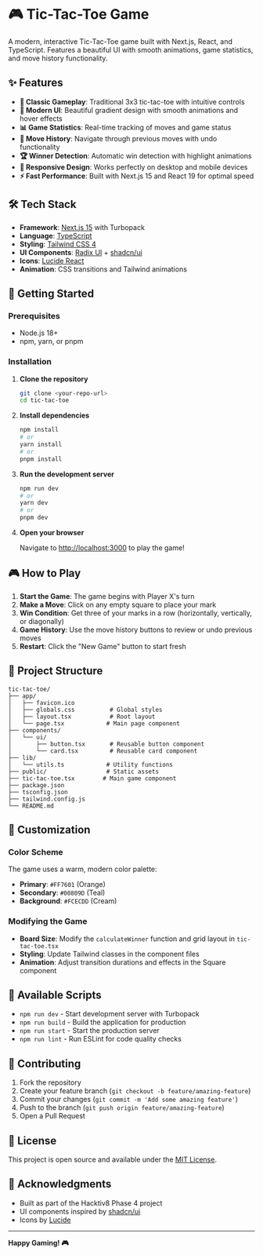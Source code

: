 # 🎮 Tic-Tac-Toe Game

A modern, interactive Tic-Tac-Toe game built with Next.js, React, and TypeScript. Features a beautiful UI with smooth animations, game statistics, and move history functionality.

## ✨ Features

- **🎯 Classic Gameplay**: Traditional 3x3 tic-tac-toe with intuitive controls
- **🎨 Modern UI**: Beautiful gradient design with smooth animations and hover effects
- **📊 Game Statistics**: Real-time tracking of moves and game status
- **📝 Move History**: Navigate through previous moves with undo functionality
- **🏆 Winner Detection**: Automatic win detection with highlight animations
- **🎨 Responsive Design**: Works perfectly on desktop and mobile devices
- **⚡ Fast Performance**: Built with Next.js 15 and React 19 for optimal speed

## 🛠️ Tech Stack

- **Framework**: [Next.js 15](https://nextjs.org/) with Turbopack
- **Language**: [TypeScript](https://www.typescriptlang.org/)
- **Styling**: [Tailwind CSS 4](https://tailwindcss.com/)
- **UI Components**: [Radix UI](https://www.radix-ui.com/) + [shadcn/ui](https://ui.shadcn.com/)
- **Icons**: [Lucide React](https://lucide.dev/)
- **Animation**: CSS transitions and Tailwind animations

## 🚀 Getting Started

### Prerequisites

- Node.js 18+
- npm, yarn, or pnpm

### Installation

1. **Clone the repository**

   ```bash
   git clone <your-repo-url>
   cd tic-tac-toe
   ```

2. **Install dependencies**

   ```bash
   npm install
   # or
   yarn install
   # or
   pnpm install
   ```

3. **Run the development server**

   ```bash
   npm run dev
   # or
   yarn dev
   # or
   pnpm dev
   ```

4. **Open your browser**

   Navigate to [http://localhost:3000](http://localhost:3000) to play the game!

## 🎮 How to Play

1. **Start the Game**: The game begins with Player X's turn
2. **Make a Move**: Click on any empty square to place your mark
3. **Win Condition**: Get three of your marks in a row (horizontally, vertically, or diagonally)
4. **Game History**: Use the move history buttons to review or undo previous moves
5. **Restart**: Click the "New Game" button to start fresh

## 📁 Project Structure

```
tic-tac-toe/
├── app/
│   ├── favicon.ico
│   ├── globals.css          # Global styles
│   ├── layout.tsx           # Root layout
│   └── page.tsx            # Main page component
├── components/
│   └── ui/
│       ├── button.tsx       # Reusable button component
│       └── card.tsx         # Reusable card component
├── lib/
│   └── utils.ts            # Utility functions
├── public/                 # Static assets
├── tic-tac-toe.tsx        # Main game component
├── package.json
├── tsconfig.json
├── tailwind.config.js
└── README.md
```

## 🎨 Customization

### Color Scheme

The game uses a warm, modern color palette:

- **Primary**: `#FF7601` (Orange)
- **Secondary**: `#00809D` (Teal)
- **Background**: `#FCECDD` (Cream)

### Modifying the Game

- **Board Size**: Modify the `calculateWinner` function and grid layout in `tic-tac-toe.tsx`
- **Styling**: Update Tailwind classes in the component files
- **Animation**: Adjust transition durations and effects in the Square component

## 🚀 Available Scripts

- `npm run dev` - Start development server with Turbopack
- `npm run build` - Build the application for production
- `npm run start` - Start the production server
- `npm run lint` - Run ESLint for code quality checks

## 🤝 Contributing

1. Fork the repository
2. Create your feature branch (`git checkout -b feature/amazing-feature`)
3. Commit your changes (`git commit -m 'Add some amazing feature'`)
4. Push to the branch (`git push origin feature/amazing-feature`)
5. Open a Pull Request

## 📄 License

This project is open source and available under the [MIT License](LICENSE).

## 🙏 Acknowledgments

- Built as part of the Hacktiv8 Phase 4 project
- UI components inspired by [shadcn/ui](https://ui.shadcn.com/)
- Icons by [Lucide](https://lucide.dev/)

---

**Happy Gaming! 🎮**
